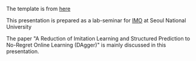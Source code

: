 The template is from [here](https://github.com/pmichaillat/latex-presentation)

This presentation is prepared as a lab-seminar for [IMO](http://imo.snu.ac.kr/) at Seoul National University

The paper "A Reduction of Imitation Learning and Structured Prediction to No-Regret Online Learning (DAgger)"
is mainly discussed in this presentation.
